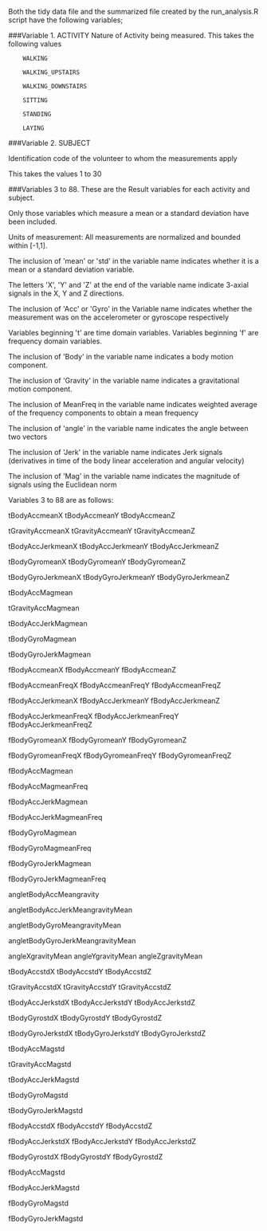 Both the tidy data file and the summarized file created by the run_analysis.R script have the following variables;

###Variable 1. ACTIVITY
Nature of Activity being measured. This takes the following values

        WALKING

        WALKING_UPSTAIRS

        WALKING_DOWNSTAIRS

        SITTING

        STANDING

        LAYING

###Variable 2. SUBJECT

 Identification code of the volunteer to whom the measurements apply
 
 This takes the values 1 to 30

###Variables 3 to 88. These are the Result variables for each activity and subject.

Only those variables which measure a mean or a standard deviation have been included.

Units of measurement: All measurements are normalized and bounded within [-1,1].

The inclusion of 'mean' or 'std' in the variable name indicates whether
it is a mean or a standard deviation variable. 

The letters 'X', 'Y' and 'Z' at the end of the variable name indicate 3-axial signals in the X, Y and Z directions.

The inclusion of 'Acc' or 'Gyro' in the Variable name indicates whether the measurement was on the accelerometer or gyroscope respectively

Variables beginning 't' are time domain variables. Variables beginning 'f' are frequency domain variables.

The inclusion of 'Body' in the variable name indicates a body motion component.

The inclusion of 'Gravity' in the variable name indicates a gravitational motion component.

The inclusion of MeanFreq in the variable name indicates weighted average of the frequency components to obtain a mean frequency

The inclusion of 'angle' in the variable name indicates the angle between two vectors

The inclusion of 'Jerk' in the variable name indicates Jerk signals (derivatives in time of the body linear acceleration and angular velocity)

The inclusion of 'Mag' in the variable name indicates the magnitude of signals using the Euclidean norm


Variables 3 to 88 are as follows:

 
tBodyAccmeanX
tBodyAccmeanY
tBodyAccmeanZ 

tGravityAccmeanX
tGravityAccmeanY
tGravityAccmeanZ

tBodyAccJerkmeanX
tBodyAccJerkmeanY
tBodyAccJerkmeanZ

tBodyGyromeanX
tBodyGyromeanY
tBodyGyromeanZ

tBodyGyroJerkmeanX
tBodyGyroJerkmeanY
tBodyGyroJerkmeanZ

tBodyAccMagmean

tGravityAccMagmean

tBodyAccJerkMagmean

tBodyGyroMagmean

tBodyGyroJerkMagmean

fBodyAccmeanX
fBodyAccmeanY
fBodyAccmeanZ

fBodyAccmeanFreqX
fBodyAccmeanFreqY
fBodyAccmeanFreqZ

fBodyAccJerkmeanX
fBodyAccJerkmeanY
fBodyAccJerkmeanZ

fBodyAccJerkmeanFreqX
fBodyAccJerkmeanFreqY
fBodyAccJerkmeanFreqZ

fBodyGyromeanX
fBodyGyromeanY
fBodyGyromeanZ

fBodyGyromeanFreqX
fBodyGyromeanFreqY
fBodyGyromeanFreqZ

fBodyAccMagmean

fBodyAccMagmeanFreq

fBodyAccJerkMagmean

fBodyAccJerkMagmeanFreq

fBodyGyroMagmean

fBodyGyroMagmeanFreq

fBodyGyroJerkMagmean

fBodyGyroJerkMagmeanFreq

angletBodyAccMeangravity

angletBodyAccJerkMeangravityMean

angletBodyGyroMeangravityMean

angletBodyGyroJerkMeangravityMean


angleXgravityMean
angleYgravityMean
angleZgravityMean


tBodyAccstdX
tBodyAccstdY
tBodyAccstdZ

tGravityAccstdX
tGravityAccstdY
tGravityAccstdZ

tBodyAccJerkstdX
tBodyAccJerkstdY
tBodyAccJerkstdZ

tBodyGyrostdX
tBodyGyrostdY
tBodyGyrostdZ

tBodyGyroJerkstdX
tBodyGyroJerkstdY
tBodyGyroJerkstdZ

tBodyAccMagstd

tGravityAccMagstd

tBodyAccJerkMagstd

tBodyGyroMagstd

tBodyGyroJerkMagstd


fBodyAccstdX
fBodyAccstdY
fBodyAccstdZ

fBodyAccJerkstdX
fBodyAccJerkstdY
fBodyAccJerkstdZ

fBodyGyrostdX
fBodyGyrostdY
fBodyGyrostdZ

fBodyAccMagstd

fBodyAccJerkMagstd

fBodyGyroMagstd

fBodyGyroJerkMagstd

 
